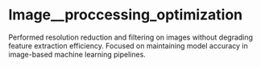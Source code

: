 # Image__proccessing_optimization
Performed resolution reduction and filtering on images without degrading feature extraction efficiency. Focused on maintaining model accuracy in image-based machine learning pipelines.

